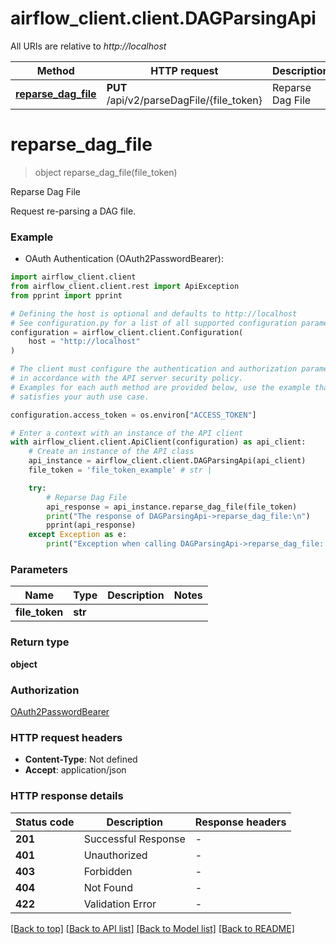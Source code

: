# airflow_client.client.DAGParsingApi

All URIs are relative to *http://localhost*

Method | HTTP request | Description
------------- | ------------- | -------------
[**reparse_dag_file**](DAGParsingApi.md#reparse_dag_file) | **PUT** /api/v2/parseDagFile/{file_token} | Reparse Dag File


# **reparse_dag_file**
> object reparse_dag_file(file_token)

Reparse Dag File

Request re-parsing a DAG file.

### Example

* OAuth Authentication (OAuth2PasswordBearer):

```python
import airflow_client.client
from airflow_client.client.rest import ApiException
from pprint import pprint

# Defining the host is optional and defaults to http://localhost
# See configuration.py for a list of all supported configuration parameters.
configuration = airflow_client.client.Configuration(
    host = "http://localhost"
)

# The client must configure the authentication and authorization parameters
# in accordance with the API server security policy.
# Examples for each auth method are provided below, use the example that
# satisfies your auth use case.

configuration.access_token = os.environ["ACCESS_TOKEN"]

# Enter a context with an instance of the API client
with airflow_client.client.ApiClient(configuration) as api_client:
    # Create an instance of the API class
    api_instance = airflow_client.client.DAGParsingApi(api_client)
    file_token = 'file_token_example' # str | 

    try:
        # Reparse Dag File
        api_response = api_instance.reparse_dag_file(file_token)
        print("The response of DAGParsingApi->reparse_dag_file:\n")
        pprint(api_response)
    except Exception as e:
        print("Exception when calling DAGParsingApi->reparse_dag_file: %s\n" % e)
```



### Parameters


Name | Type | Description  | Notes
------------- | ------------- | ------------- | -------------
 **file_token** | **str**|  | 

### Return type

**object**

### Authorization

[OAuth2PasswordBearer](../README.md#OAuth2PasswordBearer)

### HTTP request headers

 - **Content-Type**: Not defined
 - **Accept**: application/json

### HTTP response details

| Status code | Description | Response headers |
|-------------|-------------|------------------|
**201** | Successful Response |  -  |
**401** | Unauthorized |  -  |
**403** | Forbidden |  -  |
**404** | Not Found |  -  |
**422** | Validation Error |  -  |

[[Back to top]](#) [[Back to API list]](../README.md#documentation-for-api-endpoints) [[Back to Model list]](../README.md#documentation-for-models) [[Back to README]](../README.md)

